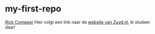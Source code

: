 # my-first-repo
[Rick Compeer](img/zelfportret-300.jpg)
Hier volgt een link naar de [website van Zuyd.nl](https://www.zuyd.nl/), ik studeer daar!
